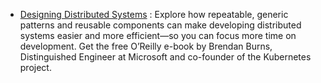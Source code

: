* [Designing Distributed Systems](https://azure.microsoft.com/en-us/resources/designing-distributed-systems/) : Explore how repeatable, generic patterns and reusable components can make developing distributed systems easier and more efficient—so you can focus more time on development. Get the free O’Reilly e-book by Brendan Burns, Distinguished Engineer at Microsoft and co-founder of the Kubernetes project.
